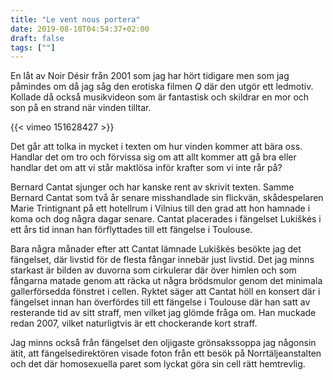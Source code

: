 ```yaml
---
title: "Le vent nous portera"
date: 2019-08-10T04:54:37+02:00
draft: false
tags: [""]
---
```


En låt av Noir Désir från 2001 som jag har hört tidigare men som jag påmindes om då jag såg den erotiska filmen _Q_ där den utgör ett ledmotiv. Kollade då också musikvideon som är fantastisk och skildrar en mor och son på en strand när vinden tilltar. 

{{< vimeo 151628427 >}}

Det går att tolka in mycket i texten om hur vinden kommer att bära oss. Handlar det om tro och förvissa sig om att allt kommer att gå bra eller handlar det om att vi står maktlösa inför krafter som vi inte rår på? 

Bernard Cantat sjunger och har kanske rent av skrivit texten. Samme Bernard Cantat som två år senare misshandlade sin flickvän, skådespelaren Marie Trintignant på ett hotellrum i Vilnius till den grad att hon hamnade i koma och dog några dagar senare. Cantat placerades i fängelset Lukiškės i ett års tid innan han förflyttades till ett fängelse i Toulouse. 

Bara några månader efter att Cantat lämnade Lukiškės besökte jag det fängelset, där livstid för de flesta fångar innebär just livstid. Det jag minns starkast är bilden av duvorna som cirkulerar där över himlen och som fångarna matade genom att räcka ut några brödsmulor genom det minimala gallerförsedda fönstret i cellen. Ryktet säger att Cantat höll en konsert där i fängelset innan han överfördes till ett fängelse i Toulouse där han satt av resterande tid av sitt straff, men vilket jag glömde fråga om. Han muckade redan 2007, vilket naturligtvis är ett chockerande kort straff. 

Jag minns också från fängelset den oljigaste grönsakssoppa jag någonsin ätit, att fängelsedirektören visade foton från ett besök på Norrtäljeanstalten och det där homosexuella paret som lyckat göra sin cell rätt hemtrevlig. 
